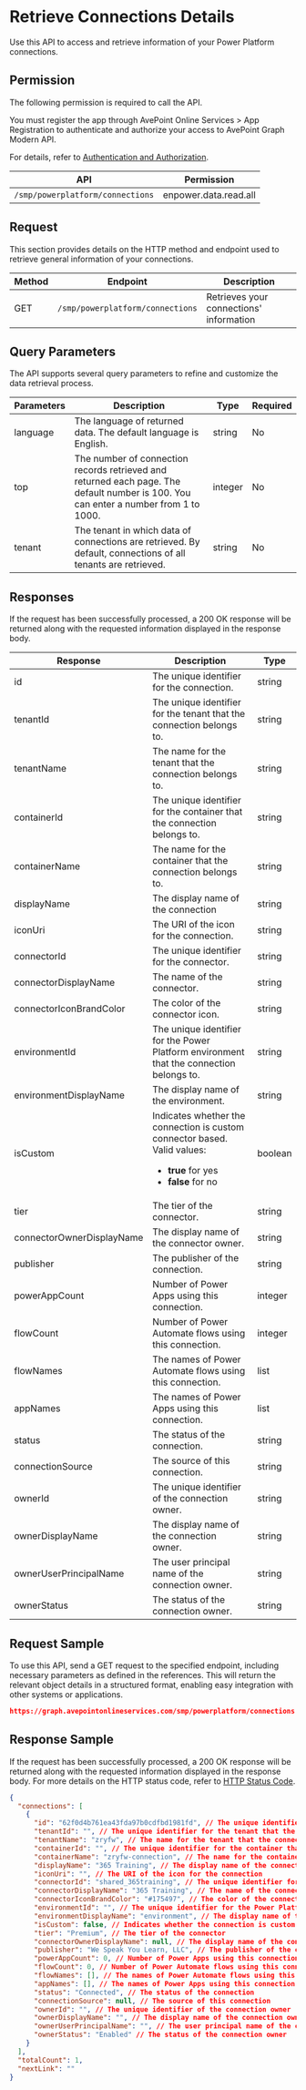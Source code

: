 # Retrieve Connections Details

Use this API to access and retrieve information of your Power Platform connections.

## Permission

The following permission is required to call the API.

You must register the app through AvePoint Online Services > App Registration to authenticate and authorize your access to AvePoint Graph Modern API.  

For details, refer to [Authentication and Authorization](https://learn.avepoint.com/docs/Use-AvePoint-Graph-Modern-API.html#authentication-and-authorization).

| API   | Permission |
|-------------------|---------------|
|`/smp/powerplatform/connections` | enpower.data.read.all | 

## Request

This section provides details on the HTTP method and endpoint used to retrieve general information of your connections.

| Method | Endpoint | Description | 
|--- | --- | --- |
| GET | `/smp/powerplatform/connections` | Retrieves your connections' information | 

## Query Parameters

The API supports several query parameters to refine and customize the data retrieval process.

| Parameters | Description | Type | Required |
|--- | --- | --- | --- |
| language | The language of returned data. The default language is English. | string | No |
| top | The number of connection records retrieved and returned each page. The default number is 100. You can enter a number from 1 to 1000. | integer | No |
| tenant | The tenant in which data of connections are retrieved. By default, connections of all tenants are retrieved. | string | No |

## Responses

If the request has been successfully processed, a 200 OK response will be returned along with the requested information displayed in the response body.

| Response                        | Description                                                                 | Type    |
|---------------------------------|-----------------------------------------------------------------------------|---------|
| id                              | The unique identifier for the connection.                                   | string  |
| tenantId                        | The unique identifier for the tenant that the connection belongs to.        | string  |
| tenantName                      | The name for the tenant that the connection belongs to.                     | string  |
| containerId                     | The unique identifier for the container that the connection belongs to.      | string  |
| containerName                   | The name for the container that the connection belongs to.                   | string  |
| displayName                     | The display name of the connection                                           | string  |
| iconUri                         | The URI of the icon for the connection.                                       | string  |
| connectorId                     | The unique identifier for the connector.                                    | string  |
| connectorDisplayName            | The name of the connector.                                                  | string  |
| connectorIconBrandColor         | The color of the connector icon.                                            | string  |
| environmentId                   | The unique identifier for the Power Platform environment that the connection belongs to. | string  |
| environmentDisplayName          | The display name of the environment.                                        | string  |
| isCustom | Indicates whether the connection is custom connector based. <br> Valid values: <br> <ul><li> **true** for yes <br> </li><li> **false** for no <br> | boolean
| tier                            | The tier of the connector.                                                  | string  |
| connectorOwnerDisplayName       | The display name of the connector owner.                                    | string  |
| publisher                       | The publisher of the connection.                                            | string  |
| powerAppCount                   | Number of Power Apps using this connection.                                 | integer |
| flowCount                       | Number of Power Automate flows using this connection.                       | integer |
| flowNames                       | The names of Power Automate flows using this connection.                    | list    |
| appNames                        | The names of Power Apps using this connection.                              | list    |
| status                          | The status of the connection.                                               | string  |
| connectionSource                | The source of this connection.                                              | string  |
| ownerId                         | The unique identifier of the connection owner.                              | string  |
| ownerDisplayName                | The display name of the connection owner.                                   | string  |
| ownerUserPrincipalName          | The user principal name of the connection owner.                            | string  |
| ownerStatus                     | The status of the connection owner.                                         | string  |

## Request Sample

To use this API, send a GET request to the specified endpoint, including necessary parameters as defined in the references. This will return the relevant object details in a structured format, enabling easy integration with other systems or applications.

```json
https://graph.avepointonlineservices.com/smp/powerplatform/connections
```

## Response Sample

If the request has been successfully processed, a 200 OK response will be returned along with the requested information displayed in the response body. For more details on the HTTP status code, refer to [HTTP Status Code](https://learn.avepoint.com/docs/Use-AvePoint-Graph-Modern-API.html#http-status-code).

```json
{
  "connections": [
    {
      "id": "62f0d4b761ea43fda97b0cdfbd1981fd", // The unique identifier for the connection
      "tenantId": "", // The unique identifier for the tenant that the connection belongs to
      "tenantName": "zryfw", // The name for the tenant that the connection belongs to
      "containerId": "", // The unique identifier for the container that the connection belongs to
      "containerName": "zryfw-connection", // The name for the container that the connection belongs to
      "displayName": "365 Training", // The display name of the connection
      "iconUri": "", // The URI of the icon for the connection
      "connectorId": "shared_365training", // The unique identifier for the connector
      "connectorDisplayName": "365 Training", // The name of the connector
      "connectorIconBrandColor": "#175497", // The color of the connector icon
      "environmentId": "", // The unique identifier for the Power Platform environment that the connection belongs to
      "environmentDisplayName": "environment", // The display name of the environment
      "isCustom": false, // Indicates whether the connection is custom connector based
      "tier": "Premium", // The tier of the connector
      "connectorOwnerDisplayName": null, // The display name of the connector owner
      "publisher": "We Speak You Learn, LLC", // The publisher of the connection
      "powerAppCount": 0, // Number of Power Apps using this connection
      "flowCount": 0, // Number of Power Automate flows using this connection
      "flowNames": [], // The names of Power Automate flows using this connection
      "appNames": [], // The names of Power Apps using this connection
      "status": "Connected", // The status of the connection
      "connectionSource": null, // The source of this connection
      "ownerId": "", // The unique identifier of the connection owner
      "ownerDisplayName": "", // The display name of the connection owner
      "ownerUserPrincipalName": "", // The user principal name of the connection owner
      "ownerStatus": "Enabled" // The status of the connection owner
    }
  ],
  "totalCount": 1, 
  "nextLink": "" 
}
```
